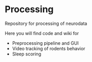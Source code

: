 # Processing
Repository for processing of neurodata

Here you will find code and wiki for 
* Preprocessing pipeline and GUI
* Video tracking of rodents behavior
* Sleep scoring
